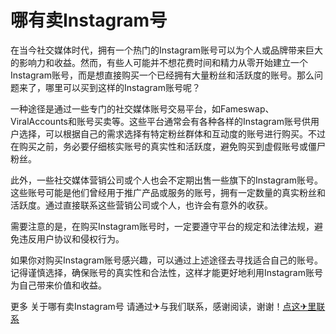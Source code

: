 # 哪有卖Instagram号

在当今社交媒体时代，拥有一个热门的Instagram账号可以为个人或品牌带来巨大的影响力和收益。然而，有些人可能并不想花费时间和精力从零开始建立一个Instagram账号，而是想直接购买一个已经拥有大量粉丝和活跃度的账号。那么问题来了，哪里可以买到这样的Instagram账号呢？

一种途径是通过一些专门的社交媒体账号交易平台，如Fameswap、ViralAccounts和账号买卖等。这些平台通常会有各种各样的Instagram账号供用户选择，可以根据自己的需求选择有特定粉丝群体和互动度的账号进行购买。不过在购买之前，务必要仔细核实账号的真实性和活跃度，避免购买到虚假账号或僵尸粉丝。

此外，一些社交媒体营销公司或个人也会不定期出售一些旗下的Instagram账号。这些账号可能是他们曾经用于推广产品或服务的账号，拥有一定数量的真实粉丝和活跃度。通过直接联系这些营销公司或个人，也许会有意外的收获。

需要注意的是，在购买Instagram账号时，一定要遵守平台的规定和法律法规，避免违反用户协议和侵权行为。

如果你对购买Instagram账号感兴趣，可以通过上述途径去寻找适合自己的账号。记得谨慎选择，确保账号的真实性和合法性，这样才能更好地利用Instagram账号为自己带来价值和收益。

更多 关于哪有卖Instagram号 请通过✈与我们联系，感谢阅读，谢谢！[点这✈里联系](https://b.k02.cc)